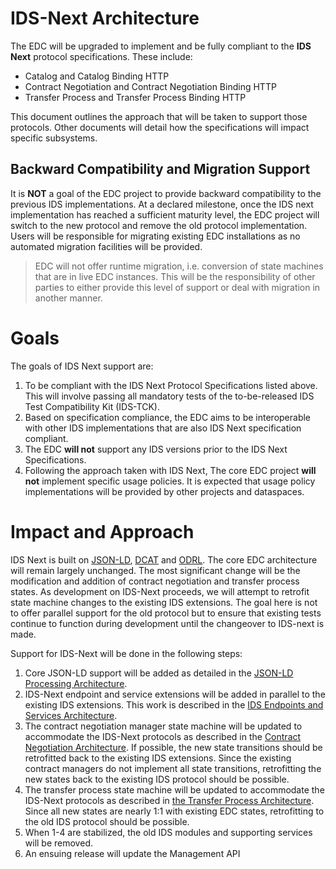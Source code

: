 # IDS-Next Architecture

The EDC will be upgraded to implement and be fully compliant to the __IDS Next__ protocol specifications. These include:

- Catalog and Catalog Binding HTTP
- Contract Negotiation and Contract Negotiation Binding HTTP
- Transfer Process and Transfer Process Binding HTTP

This document outlines the approach that will be taken to support those protocols. Other documents will detail how the specifications will impact specific subsystems.

## Backward Compatibility and Migration Support

It is __NOT__ a goal of the EDC project to provide backward compatibility to the previous IDS implementations. At a declared milestone, once the IDS next implementation has reached
a sufficient maturity level, the EDC project will switch to the new protocol and remove the old protocol implementation. Users will be responsible for migrating existing EDC
installations as no automated migration facilities will be provided.

> EDC will not offer runtime migration, i.e. conversion of state machines that are in live EDC instances. This will be the responsibility of other parties to either
> provide this level of support or deal with migration in another manner.

# Goals

The goals of IDS Next support are:

1. To be compliant with the IDS Next Protocol Specifications listed above. This will involve passing all mandatory tests of the to-be-released IDS Test Compatibility Kit (IDS-TCK).
2. Based on specification compliance, the EDC aims to be interoperable with other IDS implementations that are also IDS Next specification compliant.
3. The EDC __will not__ support any IDS versions prior to the IDS Next Specifications.
4. Following the approach taken with IDS Next, The core EDC project __will not__ implement specific usage policies. It is expected that usage policy implementations will be
   provided by other projects and dataspaces.

# Impact and Approach

IDS Next is built on [JSON-LD](https://www.w3.org/TR/json-ld11/), [DCAT](https://www.w3.org/TR/vocab-dcat-3/) and [ODRL](https://w3c.github.io/poe/model/). The core EDC
architecture will remain largely unchanged. The most significant change will be the modification and addition of contract negotiation and transfer process states. As development on
IDS-Next proceeds, we will attempt to retrofit state machine changes to the existing IDS extensions. The goal here is not to offer parallel support for the old protocol but to
ensure that existing tests continue to function during development until the changeover to IDS-next is made.

Support for IDS-Next will be done in the following steps:

1. Core JSON-LD support will be added as detailed in the [JSON-LD Processing Architecture](./json-ld-processing-architecture.md).
2. IDS-Next endpoint and service extensions will be added in parallel to the existing IDS extensions. This work is described in
   the [IDS Endpoints and Services Architecture](./ids-endpoints-services-architecture.md).
3. The contract negotiation manager state machine will be updated to accommodate the IDS-Next protocols as described in
   the [Contract Negotiation Architecture](./contract-negotiation-architecture.md). If possible, the new state transitions should be retrofitted back to the existing IDS
   extensions. Since the existing contract managers do not implement all state transitions, retrofitting the new states back to the existing IDS protocol should be possible.
4. The transfer process state machine will be updated to accommodate the IDS-Next protocols as described in [the Transfer Process Architecture](./transfer-process-architecture.md).
   Since all new states are nearly 1:1 with existing EDC states, retrofitting to the old IDS protocol should be possible.
5. When 1-4 are stabilized, the old IDS modules and supporting services will be removed.
6. An ensuing release will update the Management API

